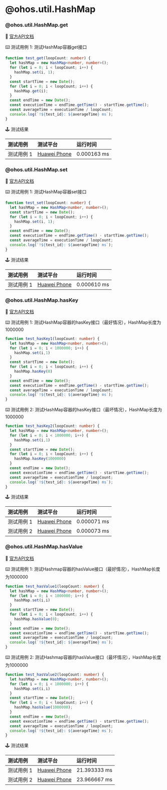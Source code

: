 # @ohos.util.HashMap
### @ohos.util.HashMap.get

:book: [官方API文档](https://developer.harmonyos.com/cn/docs/documentation/doc-references-V3/js-apis-hashmap-0000001478181697-V3#ZH-CN_TOPIC_0000001574248653__get)

:keyboard: 测试用例 1: 测试HashMap容器get接口 

```typescript
function test_get(loopCount: number) {
  let hashMap = new HashMap<number, number>();
  for (let i = 0; i < loopCount; i++) {
    hashMap.set(i, 1);
  }
  const startTime = new Date();
  for (let i = 0; i < loopCount; i++) {
    hashMap.get(i);
  }
  const endTime = new Date();
  const executionTime = endTime.getTime() - startTime.getTime();
  const averageTime = executionTime / loopCount;
  console.log(`!${test_id}: ${averageTime} ms`);
}
```
:joystick: 测试结果

| 测试用例   | 测试平台           | 运行时间        |
|:-------|:---------------|:------------|
| 测试用例 1 | [Huawei Phone] | 0.000163 ms |

### @ohos.util.HashMap.set

:book: [官方API文档](https://developer.harmonyos.com/cn/docs/documentation/doc-references-V3/js-apis-hashmap-0000001478181697-V3#ZH-CN_TOPIC_0000001574248653__set)

:keyboard: 测试用例 1: 测试HashMap容器set接口 

```typescript
function test_set(loopCount: number) {
  let hashMap = new HashMap<number, number>();
  const startTime = new Date();
  for (let i = 0; i < loopCount; i++) {
    hashMap.set(i, 1);
  }
  const endTime = new Date();
  const executionTime = endTime.getTime() - startTime.getTime();
  const averageTime = executionTime / loopCount;
  console.log(`!${test_id}: ${averageTime} ms`);
}
```
:joystick: 测试结果

| 测试用例   | 测试平台           | 运行时间        |
|:-------|:---------------|:------------|
| 测试用例 1 | [Huawei Phone] | 0.000610 ms |

### @ohos.util.HashMap.hasKey

:book: [官方API文档](https://developer.harmonyos.com/cn/docs/documentation/doc-references-V3/js-apis-hashmap-0000001478181697-V3#ZH-CN_TOPIC_0000001574248653__hasKey)

:keyboard: 测试用例 1: 测试HashMap容器的hasKey接口（最好情况），HashMap长度为1000000 

```typescript
function test_hasKey1(loopCount: number) {
  let hashMap = new HashMap<number, number>();
  for (let i = 0; i < 1000000; i++) {
    hashMap.set(i,1)
  }
  const startTime = new Date();
  for (let i = 0; i < loopCount; i++) {
    hashMap.hasKey(0)
  }
  const endTime = new Date();
  const executionTime = endTime.getTime() - startTime.getTime();
  const averageTime = executionTime / loopCount;
  console.log(`!${test_id}: ${averageTime} ms`);
}
```
:keyboard: 测试用例 2: 测试HashMap容器的hasKey接口（最坏情况），HashMap长度为1000000 

```typescript
function test_hasKey2(loopCount: number) {
  let hashMap = new HashMap<number, number>();
  for (let i = 0; i < 1000000; i++) {
    hashMap.set(i,1)
  }
  const startTime = new Date();
  for (let i = 0; i < loopCount; i++) {
    hashMap.hasKey(1000000)
  }
  const endTime = new Date();
  const executionTime = endTime.getTime() - startTime.getTime();
  const averageTime = executionTime / loopCount;
  console.log(`!${test_id}: ${averageTime} ms`);
}
```
:joystick: 测试结果

| 测试用例   | 测试平台           | 运行时间        |
|:-------|:---------------|:------------|
| 测试用例 1 | [Huawei Phone] | 0.000071 ms |
| 测试用例 2 | [Huawei Phone] | 0.000073 ms |

### @ohos.util.HashMap.hasValue

:book: [官方API文档](https://developer.harmonyos.com/cn/docs/documentation/doc-references-V3/js-apis-hashmap-0000001478181697-V3#ZH-CN_TOPIC_0000001574248653__hasValue)

:keyboard: 测试用例 1: 测试Hashmap容器的hasValue接口（最好情况），HashMap长度为1000000 

```typescript
function test_hasValue1(loopCount: number) {
  let hashMap = new HashMap<number, number>();
  for (let i = 0; i < 1000000; i++) {
    hashMap.set(i,i)
  }
  const startTime = new Date();
  for (let i = 0; i < loopCount; i++) {
    hashMap.hasValue(0);
  }
  const endTime = new Date();
  const executionTime = endTime.getTime() - startTime.getTime();
  const averageTime = executionTime / loopCount;
  console.log(`!${test_id}: ${averageTime} ms`);
}
```
:keyboard: 测试用例 2: 测试Hashmap容器的hasValue接口（最坏情况），HashMap长度为1000000 

```typescript
function test_hasValue2(loopCount: number) {
  let hashMap = new HashMap<number, number>();
  for (let i = 0; i < 1000000; i++) {
    hashMap.set(i,i)
  }
  const startTime = new Date();
  for (let i = 0; i < loopCount; i++) {
    hashMap.hasValue(1000000);
  }
  const endTime = new Date();
  const executionTime = endTime.getTime() - startTime.getTime();
  const averageTime = executionTime / loopCount;
  console.log(`!${test_id}: ${averageTime} ms`);
}
```
:joystick: 测试结果

| 测试用例   | 测试平台           | 运行时间         |
|:-------|:---------------|:-------------|
| 测试用例 1 | [Huawei Phone] | 21.393333 ms |
| 测试用例 2 | [Huawei Phone] | 23.966667 ms |

[Huawei Phone]: ../../device/#huawei-phone
[Huawei Watch]: ../../device/#huawei-watch
[node]: ../../device/#typescript